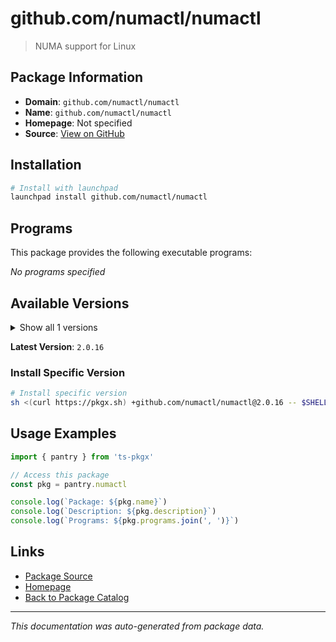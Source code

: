 # github.com/numactl/numactl

> NUMA support for Linux

## Package Information

- **Domain**: `github.com/numactl/numactl`
- **Name**: `github.com/numactl/numactl`
- **Homepage**: Not specified
- **Source**: [View on GitHub](https://github.com/pkgxdev/pantry/tree/main/projects/github.com/numactl/numactl/package.yml)

## Installation

```bash
# Install with launchpad
launchpad install github.com/numactl/numactl
```

## Programs

This package provides the following executable programs:

*No programs specified*

## Available Versions

<details>
<summary>Show all 1 versions</summary>

- `2.0.16`

</details>

**Latest Version**: `2.0.16`

### Install Specific Version

```bash
# Install specific version
sh <(curl https://pkgx.sh) +github.com/numactl/numactl@2.0.16 -- $SHELL -i
```

## Usage Examples

```typescript
import { pantry } from 'ts-pkgx'

// Access this package
const pkg = pantry.numactl

console.log(`Package: ${pkg.name}`)
console.log(`Description: ${pkg.description}`)
console.log(`Programs: ${pkg.programs.join(', ')}`)
```

## Links

- [Package Source](https://github.com/pkgxdev/pantry/tree/main/projects/github.com/numactl/numactl/package.yml)
- [Homepage](#)
- [Back to Package Catalog](../../package-catalog.md)

---

*This documentation was auto-generated from package data.*
